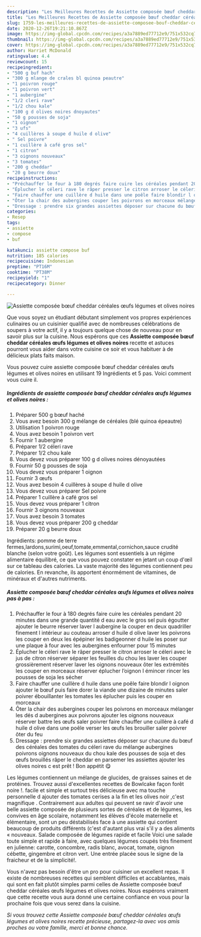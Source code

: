 ```yaml
---
description: "Les Meilleures Recettes de Assiette composée bœuf cheddar céréales œufs légumes et olives noires"
title: "Les Meilleures Recettes de Assiette composée bœuf cheddar céréales œufs légumes et olives noires"
slug: 1759-les-meilleures-recettes-de-assiette-composee-bouf-cheddar-cereales-oufs-legumes-et-olives-noires
date: 2020-12-26T19:21:10.867Z
image: https://img-global.cpcdn.com/recipes/a3a7889ed77712e9/751x532cq70/assiette-composee-boeuf-cheddar-cereales-oeufs-legumes-et-olives-noires-photo-principale-de-la-recette.jpg
thumbnail: https://img-global.cpcdn.com/recipes/a3a7889ed77712e9/751x532cq70/assiette-composee-boeuf-cheddar-cereales-oeufs-legumes-et-olives-noires-photo-principale-de-la-recette.jpg
cover: https://img-global.cpcdn.com/recipes/a3a7889ed77712e9/751x532cq70/assiette-composee-boeuf-cheddar-cereales-oeufs-legumes-et-olives-noires-photo-principale-de-la-recette.jpg
author: Harriet McDonald
ratingvalue: 4.4
reviewcount: 15
recipeingredient:
- "500 g buf hach"
- "300 g mlange de crales bl quinoa peautre"
- "1 poivron rouge"
- "1 poivron vert"
- "1 aubergine"
- "1/2 cleri rave"
- "1/2 chou kale"
- "100 g d olives noires dnoyautes"
- "50 g pousses de soja"
- "1 oignon"
- "3 ufs"
- "4 cuillères à soupe d huile d olive"
- " Sel poivre"
- "1 cuillère à café gros sel"
- "1 citron"
- "3 oignons nouveaux"
- "3 tomates"
- "200 g cheddar"
- "20 g beurre doux"
recipeinstructions:
- "Préchauffer le four à 180 degrés faire cuire les céréales pendant 20 minutes dans une grande quantité d eau avec le gros sel puis égoutter ajouter le beurre réserver laver l aubergine la couper en deux quadriller finement l intérieur au couteau arroser d huile d olive laver les poivrons les couper en deux les épépiner les badigeonner d huile les poser sur une plaque à four avec les aubergines enfourner pour 15 minutes"
- "Éplucher le céleri rave le râper presser le citron arroser le céleri avec le jus de citron réserver séparer les feuilles du chou les laver les couper grossièrement réserver laver les oignons nouveaux ôter les extrémités les couper en morceaux réserver éplucher l’oignon l émincer rincer les pousses de soja les sécher"
- "Faire chauffer une cuillère d huile dans une poêle faire blondir l oignon ajouter le bœuf puis faire dorer la viande une dizaine de minutes saler poivrer ébouillanter les tomates les éplucher puis les couper en morceaux"
- "Ôter la chair des aubergines couper les poivrons en morceaux mélanger les dés d aubergines aux poivrons ajouter les oignons nouveaux réserver battre les œufs saler poivrer faire chauffer une cuillère à café d huile d olive dans une poêle verser les œufs les brouiller saler poivrer ôter du feu"
- "Dressage : prendre six grandes assiettes déposer sur chacune du bœuf des céréales des tomates du céleri rave du mélange aubergines poivrons oignons nouveaux du chou kale des pousses de soja et des œufs brouillés râper le cheddar en parsemer les assiettes ajouter les olives noires c est prêt ! Bon appétit 😋"
categories:
- Resep
tags:
- assiette
- compose
- buf

katakunci: assiette compose buf 
nutrition: 185 calories
recipecuisine: Indonesian
preptime: "PT16M"
cooktime: "PT38M"
recipeyield: "1"
recipecategory: Dinner

---
```



![Assiette composée bœuf cheddar céréales œufs légumes et olives noires](https://img-global.cpcdn.com/recipes/a3a7889ed77712e9/751x532cq70/assiette-composee-boeuf-cheddar-cereales-oeufs-legumes-et-olives-noires-photo-principale-de-la-recette.jpg)

Que vous soyez un étudiant débutant simplement vos propres expériences culinaires ou un cuisinier qualifié avec de nombreuses célébrations de soupers à votre actif, il y a toujours quelque chose de nouveau pour en savoir plus sur la cuisine. Nous espérons que ces <strong> Assiette composée bœuf cheddar céréales œufs légumes et olives noires </strong> recette et astuces pourront vous aider dans votre cuisine ce soir et vous habituer à de délicieux plats faits maison.

<!--inarticleads1-->

Vous pouvez cuire assiette composée bœuf cheddar céréales œufs légumes et olives noires en utilisant 19 Ingrédients et 5 pas. Voici comment vous cuire il.

##### Ingrédients de assiette composée bœuf cheddar céréales œufs légumes et olives noires :

1. Préparer 500 g bœuf haché
1. Vous avez besoin 300 g mélange de céréales (blé quinoa épeautre)
1. Utilisation 1 poivron rouge
1. Vous avez besoin 1 poivron vert
1. Fournir 1 aubergine
1. Préparer 1/2 céleri rave
1. Préparer 1/2 chou kale
1. Vous devez vous préparer 100 g d olives noires dénoyautées
1. Fournir 50 g pousses de soja
1. Vous devez vous préparer 1 oignon
1. Fournir 3 œufs
1. Vous avez besoin 4 cuillères à soupe d huile d olive
1. Vous devez vous préparer  Sel poivre
1. Préparer 1 cuillère à café gros sel
1. Vous devez vous préparer 1 citron
1. Fournir 3 oignons nouveaux
1. Vous avez besoin 3 tomates
1. Vous devez vous préparer 200 g cheddar
1. Préparer 20 g beurre doux


Ingrédients: pomme de terre fermes,lardons,surimi,oeuf,tomate,emmental,cornichon,sauce crudité blanche (selon votre goût). Les légumes sont essentiels à un régime alimentaire équilibré, ce que vous pouvez constater en jetant un coup d&#39;œil sur ce tableau des calories. La vaste majorité des légumes contiennent peu de calories. En revanche, ils apportent énormément de vitamines, de minéraux et d&#39;autres nutriments. 

<!--inarticleads2-->

##### Assiette composée bœuf cheddar céréales œufs légumes et olives noires pas à pas :

1. Préchauffer le four à 180 degrés faire cuire les céréales pendant 20 minutes dans une grande quantité d eau avec le gros sel puis égoutter ajouter le beurre réserver laver l aubergine la couper en deux quadriller finement l intérieur au couteau arroser d huile d olive laver les poivrons les couper en deux les épépiner les badigeonner d huile les poser sur une plaque à four avec les aubergines enfourner pour 15 minutes
1. Éplucher le céleri rave le râper presser le citron arroser le céleri avec le jus de citron réserver séparer les feuilles du chou les laver les couper grossièrement réserver laver les oignons nouveaux ôter les extrémités les couper en morceaux réserver éplucher l’oignon l émincer rincer les pousses de soja les sécher
1. Faire chauffer une cuillère d huile dans une poêle faire blondir l oignon ajouter le bœuf puis faire dorer la viande une dizaine de minutes saler poivrer ébouillanter les tomates les éplucher puis les couper en morceaux
1. Ôter la chair des aubergines couper les poivrons en morceaux mélanger les dés d aubergines aux poivrons ajouter les oignons nouveaux réserver battre les œufs saler poivrer faire chauffer une cuillère à café d huile d olive dans une poêle verser les œufs les brouiller saler poivrer ôter du feu
1. Dressage : prendre six grandes assiettes déposer sur chacune du bœuf des céréales des tomates du céleri rave du mélange aubergines poivrons oignons nouveaux du chou kale des pousses de soja et des œufs brouillés râper le cheddar en parsemer les assiettes ajouter les olives noires c est prêt ! Bon appétit 😋


Les légumes contiennent un mélange de glucides, de graisses saines et de protéines. Trouvez aussi d&#39;excellentes recettes de Bowlcake façon forêt noire !. facile et simple et surtout très délicieuse avec ma touche personnelle d ajouter des tomates cerises a la fin et les olives noir ,c&#39;est magnifique . Contrairement aux adultes qui peuvent se ravir d&#39;avoir une belle assiette composée de plusieurs sortes de céréales et de légumes, les convives en âge scolaire, notamment les élèves d&#39;école maternelle et élémentaire, sont un peu déstabilisés face à une assiette qui contient beaucoup de produits différents (c&#39;est d&#39;autant plus vrai s&#39;il y a des aliments « nouveaux. Salade composée de légumes rapide et facile Voici une salade toute simple et rapide à faire, avec quelques légumes coupés très finement en julienne: carotte, concombre, radis blanc, avocat, tomate, oignon cébette, gingembre et citron vert. Une entrée placée sous le signe de la fraicheur et de la simplicité!. 

<!--inarticleads1-->

<p>
Vous n'avez pas besoin d'être un pro pour cuisiner un excellent repas. Il existe de nombreuses recettes qui semblent difficiles et accablantes, mais qui sont en fait plutôt simples parmi celles de Assiette composée bœuf cheddar céréales œufs légumes et olives noires. Nous espérons vraiment que cette recette vous aura donné une certaine confiance en vous pour la prochaine fois que vous serez dans la cuisine.
</p>

<p>
<i>Si vous trouvez cette Assiette composée bœuf cheddar céréales œufs légumes et olives noires recette précieuse, partagez-la avec vos amis proches ou votre famille, merci et bonne chance.</i>
</p>
